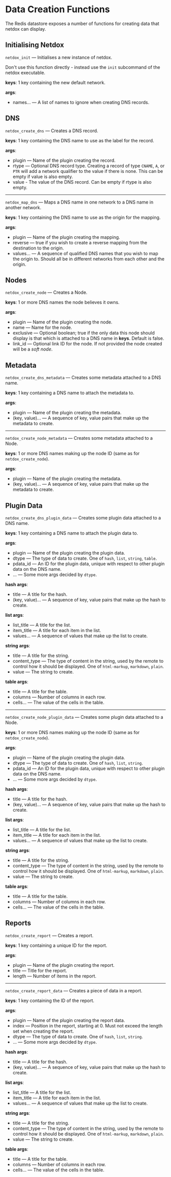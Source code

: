 # Data Creation Functions
The Redis datastore exposes a number of functions for creating data that netdox can display.

## Initialising Netdox
`netdox_init` — Initialises a new instance of netdox.

Don't use this function directly - instead use the `init` subcommand of the netdox executable.

**keys**: 1 key containing the new default network.

**args**:
+ names... — A list of names to ignore when creating DNS records.

## DNS

`netdox_create_dns` — Creates a DNS record.

**keys**: 1 key containing the DNS name to use as the label for the record.

**args**:
+ plugin — Name of the plugin creating the record.
+ rtype — Optional DNS record type. Creating a record of type `CNAME`, `A`, or `PTR` will add a network qualifier to the value if there is none. This can be empty if value is also empty.
+ value - The value of the DNS record. Can be empty if rtype is also empty.

---

`netdox_map_dns` — Maps a DNS name in one network to a DNS name in another network.

**keys**: 1 key containing the DNS name to use as the origin for the mapping.

**args**:
+ plugin — Name of the plugin creating the mapping.
+ reverse — true if you wish to create a reverse mapping from the destination to the origin.
+ values... — A sequence of qualified DNS names that you wish to map the origin to. Should all be in different networks from each other and the origin.

## Nodes

`netdox_create_node` — Creates a Node.

**keys**: 1 or more DNS names the node believes it owns.

**args**: 
+ plugin — Name of the plugin creating the node.
+ name — Name for the node.
+ exclusive — Optional boolean; true if the only data this node should display is that which is attached to a DNS name in **keys**. Default is false.
+ link_id — Optional link ID for the node. If not provided the node created will be a *soft node*.

## Metadata

`netdox_create_dns_metadata` — Creates some metadata attached to a DNS name.

**keys**: 1 key containing a DNS name to attach the metadata to.

**args**:

+ plugin — Name of the plugin creating the metadata.
+ (key, value)... — A sequence of key, value pairs that make up the metadata to create.

---

`netdox_create_node_metadata` — Creates some metadata attached to a Node.

**keys**: 1 or more DNS names making up the node ID (same as for `netdox_create_node`).

**args**:
+ plugin — Name of the plugin creating the metadata.
+ (key, value)... — A sequence of key, value pairs that make up the metadata to create.

## Plugin Data

`netdox_create_dns_plugin_data` — Creates some plugin data attached to a DNS name.

**keys**: 1 key containing a DNS name to attach the plugin data to.

**args**:
+ plugin — Name of the plugin creating the plugin data.
+ dtype — The type of data to create. One of `hash`, `list`, `string`, `table`.
+ pdata_id — An ID for the plugin data, unique with respect to other plugin data on the DNS name.
+ ... — Some more args decided by `dtype`.

**hash args**:
+ title — A title for the hash.
+ (key, value)... — A sequence of key, value pairs that make up the hash to create.

**list args**:
+ list_title — A title for the list.
+ item_title — A title for each item in the list.
+ values... — A sequence of values that make up the list to create.

**string args**:
+ title — A title for the string.
+ content_type — The type of content in the string, used by the remote to control how it should be displayed. One of `html-markup`, `markdown`, `plain`.
+ value — The string to create.

**table args**:
+ title — A title for the table.
+ columns — Number of columns in each row.
+ cells... — The value of the cells in the table.

---
`netdox_create_node_plugin_data` — Creates some plugin data attached to a Node.

**keys**: 1 or more DNS names making up the node ID (same as for `netdox_create_node`).

**args**:
+ plugin — Name of the plugin creating the plugin data.
+ dtype — The type of data to create. One of `hash`, `list`, `string`.
+ pdata_id — An ID for the plugin data, unique with respect to other plugin data on the DNS name.
+ ... — Some more args decided by `dtype`.

**hash args**:
+ title — A title for the hash.
+ (key, value)... — A sequence of key, value pairs that make up the hash to create.

**list args**:
+ list_title — A title for the list.
+ item_title — A title for each item in the list.
+ values... — A sequence of values that make up the list to create.

**string args**:
+ title — A title for the string.
+ content_type — The type of content in the string, used by the remote to control how it should be displayed. One of `html-markup`, `markdown`, `plain`.
+ value — The string to create.

**table args**:
+ title — A title for the table.
+ columns — Number of columns in each row.
+ cells... — The value of the cells in the table.

## Reports

`netdox_create_report` — Creates a report.

**keys**: 1 key containing a unique ID for the report.

**args**:
+ plugin — Name of the plugin creating the report.
+ title — Title for the report.
+ length — Number of items in the report.

---

`netdox_create_report_data` — Creates a piece of data in a report.

**keys**: 1 key containing the ID of the report.

**args**:
+ plugin — Name of the plugin creating the report data.
+ index — Position in the report, starting at 0. Must not exceed the length set when creating the report.
+ dtype — The type of data to create. One of `hash`, `list`, `string`.
+ ... — Some more args decided by `dtype`.

**hash args**:
+ title — A title for the hash.
+ (key, value)... — A sequence of key, value pairs that make up the hash to create.

**list args**:
+ list_title — A title for the list.
+ item_title — A title for each item in the list.
+ values... — A sequence of values that make up the list to create.

**string args**:
+ title — A title for the string.
+ content_type — The type of content in the string, used by the remote to control how it should be displayed. One of `html-markup`, `markdown`, `plain`.
+ value — The string to create.

**table args**:
+ title — A title for the table.
+ columns — Number of columns in each row.
+ cells... — The value of the cells in the table.

